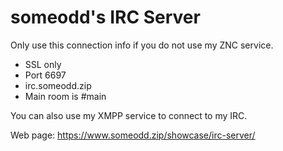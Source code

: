 # someodd's IRC Server

Only use this connection info if you do not use my ZNC service.

  * SSL only
  * Port 6697
  * irc.someodd.zip
  * Main room is #main

You can also use my XMPP service to connect to my IRC.

Web page: https://www.someodd.zip/showcase/irc-server/
